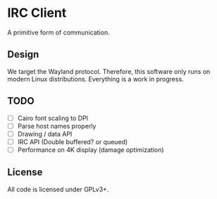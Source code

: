 # IRC Client

A primitive form of communication.

## Design

We target the Wayland protocol. Therefore, this software only runs on modern
Linux distributions. Everything is a work in progress.

## TODO

- [ ] Cairo font scaling to DPI
- [ ] Parse host names properly
- [ ] Drawing / data API
- [ ] IRC API (Double buffered? or queued)
- [ ] Performance on 4K display (damage optimization)

## License

All code is licensed under GPLv3+.

